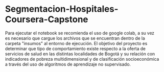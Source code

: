 # Segmentacion-Hospitales-Coursera-Capstone
Para ejecutar el notebook se recomienda el uso de google colab, a su vez es necesario que cargue los archivos que se encuentran dentro de la carpeta "insumos" al entorno de ejecución. El objetivo del proyecto es determinar que tipo de comportamiento existe respecto a la oferta de servicios de salud en las distintas localidades de Bogotá y su relación con indicadores de pobreza multidimensional y de clasificación socioeconómica a través del uso de algoritmos de aprendizaje no supervisado.
